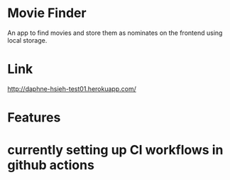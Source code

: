 # Movie Finder
An app to find movies and store them as nominates on the frontend using local storage. 

# Link
http://daphne-hsieh-test01.herokuapp.com/

# Features


# currently setting up CI workflows in github actions